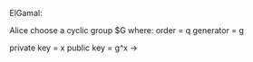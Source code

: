 ElGamal:

Alice choose a cyclic group $G
  where: 
    order = q
    generator = g

private key = x
public key = g^x ->
